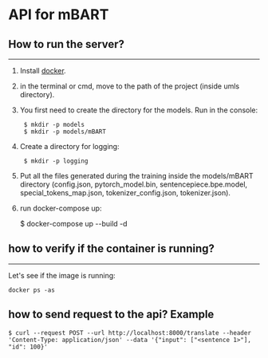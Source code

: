 # API for mBART

## How to run the server?
--------------------
1. Install [docker](https://docs.docker.com/get-docker/).
2. in the terminal or cmd, move to the path of the project (inside umls directory).
3. You first need to create the directory for the models. Run in the console:

        $ mkdir -p models
        $ mkdir -p models/mBART

4. Create a directory for logging:

        $ mkdir -p logging

5. Put all the files generated during the training inside the models/mBART directory (config.json, pytorch_model.bin, sentencepiece.bpe.model, special_tokens_map.json, tokenizer_config.json, tokenizer.json).

6. run docker-compose up:

    $ docker-compose up --build -d


## how to verify if the container is running?
---------------------
Let's see if the image is running:

    docker ps -as

## how to send request to the api? Example
    $ curl --request POST --url http://localhost:8000/translate --header 'Content-Type: application/json' --data '{"input": ["<sentence 1>"], "id": 100}'
